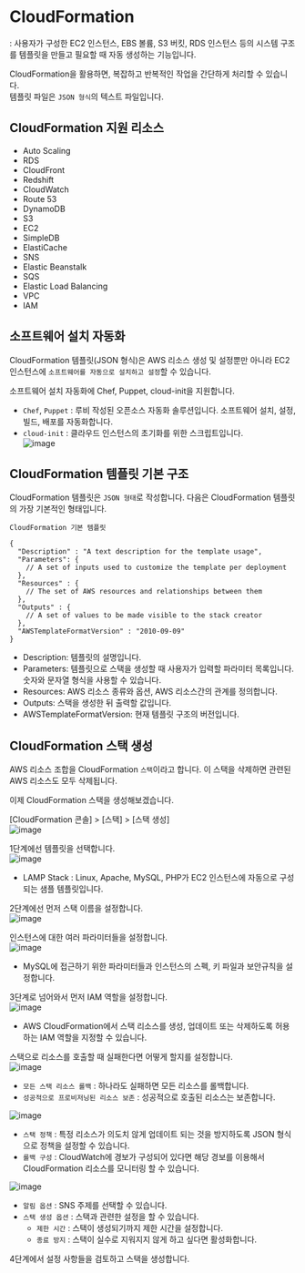 # CloudFormation

: 사용자가 구성한 EC2 인스턴스, EBS 볼륨, S3 버킷, RDS 인스턴스 등의 시스템 구조를 템플릿을 만들고 필요할 때 자동 생성하는 기능입니다.

CloudFormation을 활용하면, 복잡하고 반복적인 작업을 간단하게 처리할 수 있습니다.   
템플릿 파일은 `JSON 형식`의 텍스트 파일입니다. 

## CloudFormation 지원 리소스

* Auto Scaling	
* RDS	
* CloudFront
* Redshift	
* CloudWatch
* Route 53
* DynamoDB
* S3	
* EC2
* SimpleDB	
* ElastiCache	
* SNS
* Elastic Beanstalk	
* SQS	
* Elastic Load Balancing
* VPC	
* IAM

## 소프트웨어 설치 자동화

CloudFormation 템플릿(JSON 형식)은 AWS 리소스 생성 및 설정뿐만 아니라 EC2 인스턴스에 `소프트웨어를 자동으로 설치하고 설정`할 수 있습니다.   

소프트웨어 설치 자동화에 Chef, Puppet, cloud-init을 지원합니다.   
* `Chef`, `Puppet` : 루비 작성된 오픈소스 자동화 솔루션입니다. 소프트웨어 설치, 설정, 빌드, 배포를 자동화합니다.
* `cloud-init` : 클라우드 인스턴스의 초기화를 위한 스크립트입니다.   
![image](https://user-images.githubusercontent.com/43658658/147716917-9a89bfa8-31b3-46d0-9014-d9ae6d8c9dff.png)

## CloudFormation 템플릿 기본 구조

CloudFormation 템플릿은 `JSON 형태`로 작성합니다. 다음은 CloudFormation 템플릿의 가장 기본적인 형태입니다.

`CloudFormation 기본 템플릿`   
```
{
  "Description" : "A text description for the template usage",
  "Parameters": {
    // A set of inputs used to customize the template per deployment
  },
  "Resources" : {
    // The set of AWS resources and relationships between them
  },
  "Outputs" : {
    // A set of values to be made visible to the stack creator
  },
  "AWSTemplateFormatVersion" : "2010-09-09"
}
```

* Description: 템플릿의 설명입니다.
* Parameters: 템플릿으로 스택을 생성할 때 사용자가 입력할 파라미터 목록입니다. 숫자와 문자열 형식을 사용할 수 있습니다.
* Resources: AWS 리소스 종류와 옵션, AWS 리소스간의 관계를 정의합니다.
* Outputs: 스택을 생성한 뒤 출력할 값입니다.
* AWSTemplateFormatVersion: 현재 템플릿 구조의 버전입니다.

## CloudFormation 스택 생성

AWS 리소스 조합을 CloudFormation `스택`이라고 합니다. 이 스택을 삭제하면 관련된 AWS 리소스도 모두 삭제됩니다.

이제 CloudFormation 스택을 생성해보겠습니다.   

[CloudFormation 콘솔] > [스택] > [스택 생성]   
![image](https://user-images.githubusercontent.com/43658658/147717615-787f5f11-5a98-45c9-b41b-e039bf65241a.png)

1단계에선 템플릿을 선택합니다.   
![image](https://user-images.githubusercontent.com/43658658/147717649-7ccb3e77-34f9-4b32-847b-a76bafa9d392.png)   
* LAMP Stack : Linux, Apache, MySQL, PHP가 EC2 인스턴스에 자동으로 구성되는 샘플 템플릿입니다.

2단계에선 먼저 스택 이름을 설정합니다.   
![image](https://user-images.githubusercontent.com/43658658/147852166-abde1364-ffa9-4d90-b2e7-5c2493cb2a87.png)

인스턴스에 대한 여러 파라미터들을 설정합니다.   
![image](https://user-images.githubusercontent.com/43658658/147852143-5ce5a4c9-f4fc-4f79-a54d-183bfc4f27a2.png)   
* MySQL에 접근하기 위한 파라미터들과 인스턴스의 스펙, 키 파일과 보안규칙을 설정합니다.

3단계로 넘어와서 먼저 IAM 역할을 설정합니다.   
![image](https://user-images.githubusercontent.com/43658658/147852208-428ed363-e33f-4da1-b5a4-4074ec4eaeea.png)   
* AWS CloudFormation에서 스택 리소스를 생성, 업데이트 또는 삭제하도록 허용하는 IAM 역할을 지정할 수 있습니다.

스택으로 리소스를 호출할 때 실패한다면 어떻게 할지를 설정합니다.   
![image](https://user-images.githubusercontent.com/43658658/147852234-ae47d449-a785-4312-8e14-e00ee85ed8d8.png)   
* `모든 스택 리소스 롤백` : 하나라도 실패하면 모든 리소스를 롤백합니다.
* `성공적으로 프로비저닝된 리소스 보존` : 성공적으로 호출된 리소스는 보존합니다.

![image](https://user-images.githubusercontent.com/43658658/147852265-f15bfb83-4a87-4012-a545-9c73a7b3b899.png)   
* `스택 정책` : 특정 리소스가 의도치 않게 업데이트 되는 것을 방지하도록 JSON 형식으로 정책을 설정할 수 있습니다.
* `롤백 구성` : CloudWatch에 경보가 구성되어 있다면 해당 경보를 이용해서 CloudFormation 리소스를 모니터링 할 수 있습니다.

![image](https://user-images.githubusercontent.com/43658658/147852336-44f5aa16-0eeb-4de0-a495-f0e640ebd0a2.png)   
* `알림 옵션` : SNS 주제를 선택할 수 있습니다.
* `스택 생성 옵션` : 스택과 관련한 설정을 할 수 있습니다.
  - `제한 시간` : 스택이 생성되기까지 제한 시간을 설정합니다.
  - `종료 방지` : 스택이 실수로 지워지지 않게 하고 싶다면 활성화합니다.

4단계에서 설정 사항들을 검토하고 스택을 생성합니다.

